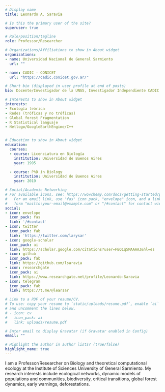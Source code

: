 ```yaml
---
# Display name
title: Leonardo A. Saravia

# Is this the primary user of the site?
superuser: true

# Role/position/tagline
role: Professor/Researcher 

# Organizations/Affiliations to show in About widget
organizations:
- name: Universidad Nacional de General Sarmiento
  url: ""

- name: CADIC - CONICET
  url: "https://cadic.conicet.gov.ar/"

# Short bio (displayed in user profile at end of posts)
bio: Docente/Investigador de la UNGS, Investigador Independiente CADIC - CONICET, Doctor en Biología de la UBA. Complex systems. Networks. Global Forest Fragmentation. Open science. R C++ & Python.

# Interests to show in About widget
interests:
- Ecología teórica
- Redes (tróficas y no tróficas)
- Global forest Fragmentation
- R Statistical languaje
- Netlogo/GoogleEarthEngine/C++


# Education to show in About widget
education:
  courses:
  - course: Licenciatura en Biología
    institution: Universidad de Buenos Aires
    year: 1995

  - course: PhD in Biology
    institution: Universidad de Buenos Aires
    year: 2010

# Social/Academic Networking
# For available icons, see: https://wowchemy.com/docs/getting-started/page-builder/#icons
#   For an email link, use "fas" icon pack, "envelope" icon, and a link in the
#   form "mailto:your-email@example.com" or "/#contact" for contact widget.
social:
- icon: envelope
  icon_pack: fas
  link: '/#contact'
- icon: twitter
  icon_pack: fab
  link: 'https://twitter.com/larysar'
- icon: google-scholar  
  icon_pack: ai
  link: https://scholar.google.com/citations?user=FEQ1q5MAAAAJ&hl=es
- icon: github
  icon_pack: fab
  link: https://github.com/lsaravia
- icon: researchgate
  icon_pack: ai
  link: https://www.researchgate.net/profile/Leonardo-Saravia
- icon: telegram
  icon_pack: fab
  link: https://t.me/@learsar

# Link to a PDF of your resume/CV.
# To use: copy your resume to `static/uploads/resume.pdf`, enable `ai` icons in `params.toml`, 
# and uncomment the lines below.
# - icon: cv
#   icon_pack: ai
#   link: uploads/resume.pdf

# Enter email to display Gravatar (if Gravatar enabled in Config)
email: ""

# Highlight the author in author lists? (true/false)
highlight_name: true
---
```


I am a Professor/Researcher on Biology and theoretical computational ecology at the Institute of Sciences University of General Sarmiento. My research interests include ecological networks, dynamic models of populations and communities, biodiversity, critical transitions, global forest dynamics, early warnings, deforestations. 
